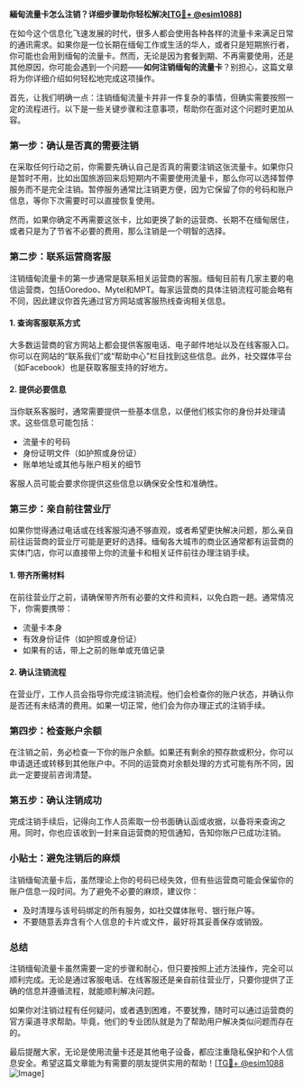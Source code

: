 **緬甸流量卡怎么注销？详细步骤助你轻松解决[[TG💪+ @esim1088](https://t.me/s/esim1088)]**

在如今这个信息化飞速发展的时代，很多人都会使用各种各样的流量卡来满足日常的通讯需求。如果你是一位长期在缅甸工作或生活的华人，或者只是短期旅行者，你可能也会用到缅甸的流量卡。然而，无论是因为套餐到期、不再需要使用，还是其他原因，你可能会遇到一个问题——**如何注销缅甸的流量卡**？别担心，这篇文章将为你详细介绍如何轻松地完成这项操作。

首先，让我们明确一点：注销缅甸流量卡并非一件复杂的事情，但确实需要按照一定的流程进行。以下是一些关键步骤和注意事项，帮助你在面对这个问题时更加从容。

### **第一步：确认是否真的需要注销**
在采取任何行动之前，你需要先确认自己是否真的需要注销这张流量卡。如果你只是暂时不用，比如出国旅游回来后短期内不需要使用流量卡，那么你可以选择暂停服务而不是完全注销。暂停服务通常比注销更方便，因为它保留了你的号码和账户信息，等你下次需要时可以直接恢复使用。

然而，如果你确定不再需要这张卡，比如更换了新的运营商、长期不在缅甸居住，或者只是为了节省不必要的费用，那么注销是一个明智的选择。

### **第二步：联系运营商客服**
注销缅甸流量卡的第一步通常是联系相关运营商的客服。缅甸目前有几家主要的电信运营商，包括Ooredoo、Mytel和MPT。每家运营商的具体注销流程可能会略有不同，因此建议你首先通过官方网站或客服热线查询相关信息。

#### **1. 查询客服联系方式**
大多数运营商的官方网站上都会提供客服电话、电子邮件地址以及在线客服入口。你可以在网站的“联系我们”或“帮助中心”栏目找到这些信息。此外，社交媒体平台（如Facebook）也是获取客服支持的好地方。

#### **2. 提供必要信息**
当你联系客服时，通常需要提供一些基本信息，以便他们核实你的身份并处理请求。这些信息可能包括：
- 流量卡的号码
- 身份证明文件（如护照或身份证）
- 账单地址或其他与账户相关的细节

客服人员可能会要求你提供这些信息以确保安全性和准确性。

### **第三步：亲自前往营业厅**
如果你觉得通过电话或在线客服沟通不够直观，或者希望更快解决问题，那么亲自前往运营商的营业厅可能是更好的选择。缅甸各大城市的商业区通常都有运营商的实体门店，你可以直接带上你的流量卡和相关证件前往办理注销手续。

#### **1. 带齐所需材料**
在前往营业厅之前，请确保带齐所有必要的文件和资料，以免白跑一趟。通常情况下，你需要携带：
- 流量卡本身
- 有效身份证件（如护照或身份证）
- 如果有的话，带上之前的账单或充值记录

#### **2. 确认注销流程**
在营业厅，工作人员会指导你完成注销流程。他们会检查你的账户状态，并确认你是否还有未结清的费用。如果一切正常，他们会为你办理正式的注销手续。

### **第四步：检查账户余额**
在注销之前，务必检查一下你的账户余额。如果还有剩余的预存款或积分，你可以申请退还或转移到其他账户中。不同的运营商对余额处理的方式可能有所不同，因此一定要提前咨询清楚。

### **第五步：确认注销成功**
完成注销手续后，记得向工作人员索取一份书面确认函或收据，以备将来查询之用。同时，你也应该收到一封来自运营商的短信通知，告知你账户已成功注销。

### **小贴士：避免注销后的麻烦**
注销缅甸流量卡后，虽然理论上你的号码已经失效，但有些运营商可能会保留你的账户信息一段时间。为了避免不必要的麻烦，建议你：
- 及时清理与该号码绑定的所有服务，如社交媒体账号、银行账户等。
- 不要随意丢弃含有个人信息的卡片或文件，最好将其妥善保存或销毁。

### **总结**
注销缅甸流量卡虽然需要一定的步骤和耐心，但只要按照上述方法操作，完全可以顺利完成。无论是通过客服电话、在线客服还是亲自前往营业厅，只要你提供了正确的信息并遵循流程，就能顺利解决问题。

如果你对注销过程有任何疑问，或者遇到困难，不要犹豫，随时可以通过运营商的官方渠道寻求帮助。毕竟，他们的专业团队就是为了帮助用户解决类似问题而存在的。

最后提醒大家，无论是使用流量卡还是其他电子设备，都应注重隐私保护和个人信息安全。希望这篇文章能为有需要的朋友提供实用的帮助！[[TG💪+ @esim1088](https://t.me/s/esim1088) ![Image](https://i.postimg.cc/4NQfJmqS/Snipaste-2025-05-13-00-14-12.png)]